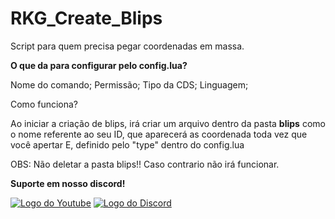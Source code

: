 # RKG_Create_Blips

Script para quem precisa pegar coordenadas em massa.

**O que da para configurar pelo config.lua?**

Nome do comando; Permissão; Tipo da CDS; Linguagem;

Como funciona?

Ao iniciar a criação de blips, irá criar um arquivo dentro da pasta **blips** como o nome referente ao seu ID, que aparecerá as coordenada toda vez que você apertar E, definido pelo "type" dentro do config.lua

OBS: Não deletar a pasta blips!! Caso contrario não irá funcionar.

**Suporte em nosso discord!**

<a href="https://youtu.be/6-ys75FN2AE"><img  alt="Logo do Youtube" src="https://img.shields.io/badge/YouTube-FF0000?style=for-the-badge&logo=youtube&logoColor=white"></a>
<a href="https://dsc.gg/rkgstore"><img  alt="Logo do Discord" src="https://img.shields.io/badge/Discord-7289DA?style=for-the-badge&logo=discord&logoColor=white"></a>
